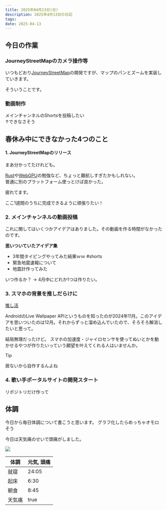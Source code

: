 ```yaml
---
title: 2025年04月13日(日)
description: 2025年4月13日の日記
tags: 
date: 2025-04-13
---
```

## 今日の作業
### JourneyStreetMapのカメラ操作等
いつもどおり[JourneyStreetMap](../../develop/projects/JourneyStreetMap/JourneyStreetMap.md)の開発ですが、マップのパンとズームを実装していきます。

そういうことです。
### 動画制作
メインチャンネルのShortsを投稿したい  
↑できなさそう
## 春休み中にできなかった4つのこと
#### 1. JourneyStreetMapのリリース
まあ分かってたけれども。

[Rust](../../develop/Knowledge/lang/programming/Rust/Rust.md)や[WebGPU](../../../develop/Knowledge/platform/graphics/webgpu/WebGPU.md)の勉強など、ちょっと難航しすぎたかもしれない。  
普通に別のプラットフォーム使っとけば良かった。

疲れてます。

ここ1週間のうちに完成できるように頑張りたい！
### 2. メインチャンネルの動画投稿
これに関してはいくつかアイデアはありました。その動画を作る時間がなかったのです。

**思いついていたアイデア集**
- 3年間タイピングやってみた結果ｗｗ #shorts
- 緊急地震速報について
- 地震計作ってみた

いつ作るか？ → 4月中にどれか1つは作りたい。
### 3. スマホの背景を推しだらけに
[推し活](../../../favorite/推し活.md)

AndroidのLive Wallpaper APIというものを知ったのが2024年11月。このアイデアを思いついたのは12月。それからずっと溜め込んでいたので、そろそろ解消したいと思って。

結局無理だったけど。
スマホの加速度・ジャイロセンサを使ってぬいとかを動かせるやつが作りたいっていう願望を叶えてくれる人はいませんか。

>[!TIP]
>居ないから自作するんよね

### 4. 歌い手ポータルサイトの開発スタート
リポジトリだけ作って

## 体調
今日から毎日体調について書こうと思います。
グラフ化したらめっちゃオモロそう

今日は天気痛のせいで頭痛がしました。

![](../../../assets/Pasted%20image%2020250413114933.png)

| 体調  | 元気, 頭痛 |
| --- | ------ |
| 就寝  | 24:05  |
| 起床  | 6:30   |
| 朝食  | 8:45   |
| 天気痛 | true   |

